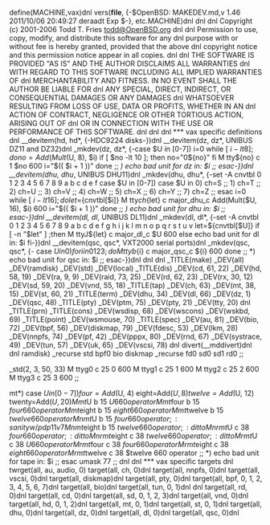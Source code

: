 define(MACHINE,vax)dnl
vers(__file__,
	{-$OpenBSD: MAKEDEV.md,v 1.46 2011/10/06 20:49:27 deraadt Exp $-},
etc.MACHINE)dnl
dnl
dnl Copyright (c) 2001-2006 Todd T. Fries <todd@OpenBSD.org>
dnl
dnl Permission to use, copy, modify, and distribute this software for any
dnl purpose with or without fee is hereby granted, provided that the above
dnl copyright notice and this permission notice appear in all copies.
dnl
dnl THE SOFTWARE IS PROVIDED "AS IS" AND THE AUTHOR DISCLAIMS ALL WARRANTIES
dnl WITH REGARD TO THIS SOFTWARE INCLUDING ALL IMPLIED WARRANTIES OF
dnl MERCHANTABILITY AND FITNESS. IN NO EVENT SHALL THE AUTHOR BE LIABLE FOR
dnl ANY SPECIAL, DIRECT, INDIRECT, OR CONSEQUENTIAL DAMAGES OR ANY DAMAGES
dnl WHATSOEVER RESULTING FROM LOSS OF USE, DATA OR PROFITS, WHETHER IN AN
dnl ACTION OF CONTRACT, NEGLIGENCE OR OTHER TORTIOUS ACTION, ARISING OUT OF
dnl OR IN CONNECTION WITH THE USE OR PERFORMANCE OF THIS SOFTWARE.
dnl
dnl
dnl *** vax specific definitions
dnl
__devitem(hd, hd*, {-HDC9224 disks-})dnl
__devitem(dz, dz*, UNIBUS DZ11 and DZ32)dnl
_mkdev(dz, dz*,
{-case $U in
	[0-7])
		i=0
		while [ $i -lt 8 ]; do
			no=Add(Mult($U, 8), $i)
			if [ $no -lt 10 ]; then
				no="0${no}"
			fi
			M tty${no} c 1 $no 600
			i="$(( $i + 1 ))"
		done
	;;
	*)
		echo bad unit for dz in: $i
		;;
	esac-})dnl
__devitem(dhu, dhu*, UNIBUS DHU11)dnl
_mkdev(dhu, dhu*,
{-set -A cnvtbl 0 1 2 3 4 5 6 7 8 9 a b c d e f
	case $U in
	[0-7])
		case $U in
		0) ch=S ;; 1) ch=T ;; 2) ch=U ;; 3) ch=V ;;
		4) ch=W ;; 5) ch=X ;; 6) ch=Y ;; 7) ch=Z ;;
		esac
		i=0
		while [ $i -lt 16 ]; do
			let=${cnvtbl[$i]}
			M tty${ch}${let} c major_dhu_c Add(Mult($U, 16), $i) 600
			i="$(( $i + 1 ))"
		done
	;;
	*)
		echo bad unit for dhu in: $i
	;;
	esac-})dnl
__devitem(dl, dl*, UNIBUS DL11)dnl
_mkdev(dl, dl*,
{-set -A cnvtbl 0 1 2 3 4 5 6 7 8 9 a b c d e f g h i j k l m n o p q r s t u v
	let=${cnvtbl[$U]}
	if [ -n "$let" ] ;then
		M ttyJ${let} c major_dl_c $U 600
	else
		echo bad unit for dl in: $i
	fi-})dnl
__devitem(qsc, qsc*, VXT2000 serial ports)dnl
_mkdev(qsc, qsc*,
{-
	case $U in
	0)
		for i in 0 1 2 3; do
			M ttyb${i} c major_qsc_c ${i} 600
		done
	;;
	*)
		echo bad unit for qsc in: $i
	;;
	esac-})dnl
dnl
dnl
_TITLE(make)
_DEV(all)
_DEV(ramdisk)
_DEV(std)
_DEV(local)
_TITLE(dis)
_DEV(cd, 61, 22)
_DEV(hd, 58, 19)
_DEV(ra, 9, 9)
_DEV(raid, 73, 25)
_DEV(rd, 62, 23)
_DEV(rx, 30, 12)
_DEV(sd, 59, 20)
_DEV(vnd, 55, 18)
_TITLE(tap)
_DEV(ch, 63)
_DEV(mt, 38, 15)
_DEV(st, 60, 21)
_TITLE(term)
_DEV(dhu, 34)
_DEV(dl, 66)
_DEV(dz, 1)
_DEV(qsc, 48)
_TITLE(pty)
_DEV(ptm, 75)
_DEV(pty, 21)
_DEV(tty, 20)
dnl _TITLE(prn)
_TITLE(cons)
_DEV(wsdisp, 68)
_DEV(wscons)
_DEV(wskbd, 69)
_TITLE(point)
_DEV(wsmouse, 70)
_TITLE(spec)
_DEV(au, 81)
_DEV(bio, 72)
_DEV(bpf, 56)
_DEV(diskmap, 79)
_DEV(fdesc, 53)
_DEV(lkm, 28)
_DEV(nnpfs, 74)
_DEV(pf, 42)
_DEV(pppx, 80)
_DEV(rnd, 67)
_DEV(systrace, 49)
_DEV(tun, 57)
_DEV(uk, 65)
_DEV(vscsi, 78)
dnl
divert(__mddivert)dnl
dnl
ramdisk)
	_recurse std bpf0 bio diskmap
	_recurse fd0 sd0 sd1 rd0
	;;

_std(2, 3, 50, 33)
	M ttyg0		c 25 0 600
	M ttyg1		c 25 1 600
	M ttyg2		c 25 2 600
	M ttyg3		c 25 3 600
	;;

mt*)
	case $U in
	[0-7])
		four=Add($U, 4)
		eight=Add($U, 8)
		twelve=Add($U, 12)
		twenty=Add($U, 20)
		M mt$U		b 15 $U	660 operator
		M mt$four	b 15 $four	660 operator
		M mt$eight	b 15 $eight	660 operator
		M mt$twelve	b 15 $twelve	660 operator
		M nmt$U		b 15 $four	660 operator;: sanity w/pdp11 v7
		M nmt$eight	b 15 $twelve	660 operator;: ditto
		M nrmt$U	c 38 $four	660 operator;: ditto
		M nrmt$eight	c 38 $twelve	660 operator;: ditto
		M rmt$U		c 38 $U		660 operator
		M rmt$four	c 38 $four	660 operator
		M rmt$eight	c 38 $eight	660 operator
		M rmt$twelve	c 38 $twelve	660 operator
		;;
	*)
		echo bad unit for tape in: $i
		;;
	esac
	umask 77
	;;
dnl
dnl *** vax specific targets
dnl
twrget(all, au, audio, 0)
target(all, ch, 0)dnl
target(all, nnpfs, 0)dnl
target(all, vscsi, 0)dnl
target(all, diskmap)dnl
target(all, pty, 0)dnl
target(all, bpf, 0, 1, 2, 3, 4, 5, 6, 7)dnl
target(all, bio)dnl
target(all, tun, 0, 1)dnl
dnl target(all, rd, 0)dnl
target(all, cd, 0)dnl
target(all, sd, 0, 1, 2, 3)dnl
target(all, vnd, 0)dnl
target(all, hd, 0, 1, 2)dnl
target(all, mt, 0, 1)dnl
target(all, st, 0, 1)dnl
target(all, dhu, 0)dnl
target(all, dz, 0)dnl
target(all, dl, 0)dnl
target(all, qsc, 0)dnl
